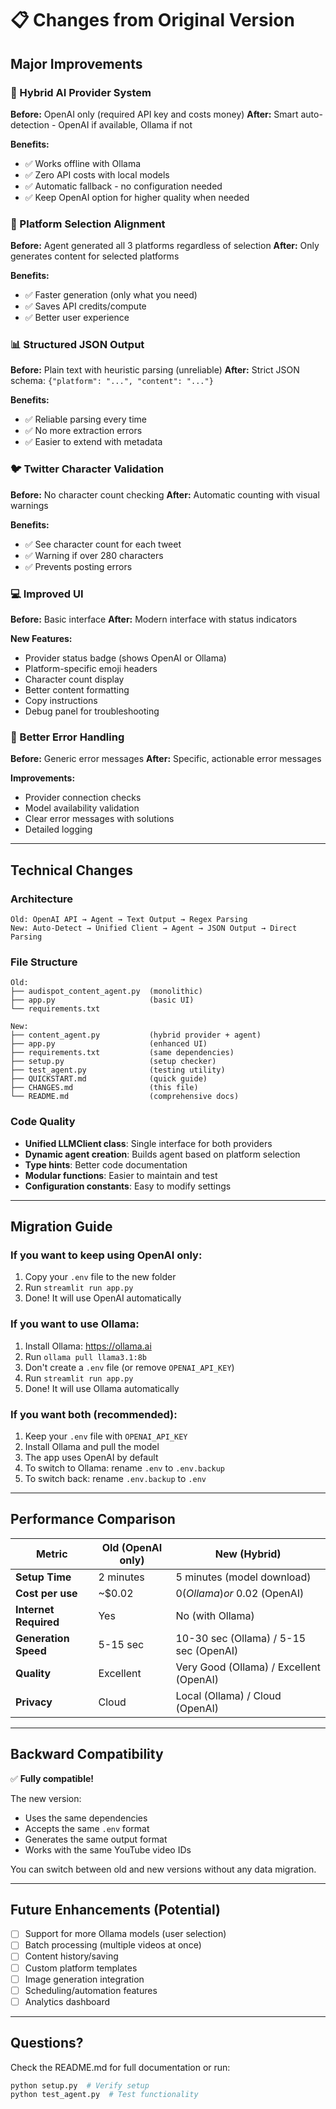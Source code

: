 # 📋 Changes from Original Version

## Major Improvements

### 🤖 Hybrid AI Provider System
**Before:** OpenAI only (required API key and costs money)
**After:** Smart auto-detection - OpenAI if available, Ollama if not

**Benefits:**
- ✅ Works offline with Ollama
- ✅ Zero API costs with local models
- ✅ Automatic fallback - no configuration needed
- ✅ Keep OpenAI option for higher quality when needed

### 🎯 Platform Selection Alignment
**Before:** Agent generated all 3 platforms regardless of selection
**After:** Only generates content for selected platforms

**Benefits:**
- ✅ Faster generation (only what you need)
- ✅ Saves API credits/compute
- ✅ Better user experience

### 📊 Structured JSON Output
**Before:** Plain text with heuristic parsing (unreliable)
**After:** Strict JSON schema: `{"platform": "...", "content": "..."}`

**Benefits:**
- ✅ Reliable parsing every time
- ✅ No more extraction errors
- ✅ Easier to extend with metadata

### 🐦 Twitter Character Validation
**Before:** No character count checking
**After:** Automatic counting with visual warnings

**Benefits:**
- ✅ See character count for each tweet
- ✅ Warning if over 280 characters
- ✅ Prevents posting errors

### 💻 Improved UI
**Before:** Basic interface
**After:** Modern interface with status indicators

**New Features:**
- Provider status badge (shows OpenAI or Ollama)
- Platform-specific emoji headers
- Character count display
- Better content formatting
- Copy instructions
- Debug panel for troubleshooting

### 🔧 Better Error Handling
**Before:** Generic error messages
**After:** Specific, actionable error messages

**Improvements:**
- Provider connection checks
- Model availability validation
- Clear error messages with solutions
- Detailed logging

---

## Technical Changes

### Architecture
```
Old: OpenAI API → Agent → Text Output → Regex Parsing
New: Auto-Detect → Unified Client → Agent → JSON Output → Direct Parsing
```

### File Structure
```
Old:
├── audispot_content_agent.py  (monolithic)
├── app.py                     (basic UI)
└── requirements.txt

New:
├── content_agent.py           (hybrid provider + agent)
├── app.py                     (enhanced UI)
├── requirements.txt           (same dependencies)
├── setup.py                   (setup checker)
├── test_agent.py              (testing utility)
├── QUICKSTART.md              (quick guide)
├── CHANGES.md                 (this file)
└── README.md                  (comprehensive docs)
```

### Code Quality
- **Unified LLMClient class**: Single interface for both providers
- **Dynamic agent creation**: Builds agent based on platform selection
- **Type hints**: Better code documentation
- **Modular functions**: Easier to maintain and test
- **Configuration constants**: Easy to modify settings

---

## Migration Guide

### If you want to keep using OpenAI only:
1. Copy your `.env` file to the new folder
2. Run `streamlit run app.py`
3. Done! It will use OpenAI automatically

### If you want to use Ollama:
1. Install Ollama: https://ollama.ai
2. Run `ollama pull llama3.1:8b`
3. Don't create a `.env` file (or remove `OPENAI_API_KEY`)
4. Run `streamlit run app.py`
5. Done! It will use Ollama automatically

### If you want both (recommended):
1. Keep your `.env` file with `OPENAI_API_KEY`
2. Install Ollama and pull the model
3. The app uses OpenAI by default
4. To switch to Ollama: rename `.env` to `.env.backup`
5. To switch back: rename `.env.backup` to `.env`

---

## Performance Comparison

| Metric | Old (OpenAI only) | New (Hybrid) |
|--------|------------------|--------------|
| **Setup Time** | 2 minutes | 5 minutes (model download) |
| **Cost per use** | ~$0.02 | $0 (Ollama) or ~$0.02 (OpenAI) |
| **Internet Required** | Yes | No (with Ollama) |
| **Generation Speed** | 5-15 sec | 10-30 sec (Ollama) / 5-15 sec (OpenAI) |
| **Quality** | Excellent | Very Good (Ollama) / Excellent (OpenAI) |
| **Privacy** | Cloud | Local (Ollama) / Cloud (OpenAI) |

---

## Backward Compatibility

✅ **Fully compatible!** 

The new version:
- Uses the same dependencies
- Accepts the same `.env` format
- Generates the same output format
- Works with the same YouTube video IDs

You can switch between old and new versions without any data migration.

---

## Future Enhancements (Potential)

- [ ] Support for more Ollama models (user selection)
- [ ] Batch processing (multiple videos at once)
- [ ] Content history/saving
- [ ] Custom platform templates
- [ ] Image generation integration
- [ ] Scheduling/automation features
- [ ] Analytics dashboard

---

## Questions?

Check the README.md for full documentation or run:
```bash
python setup.py  # Verify setup
python test_agent.py  # Test functionality
```
